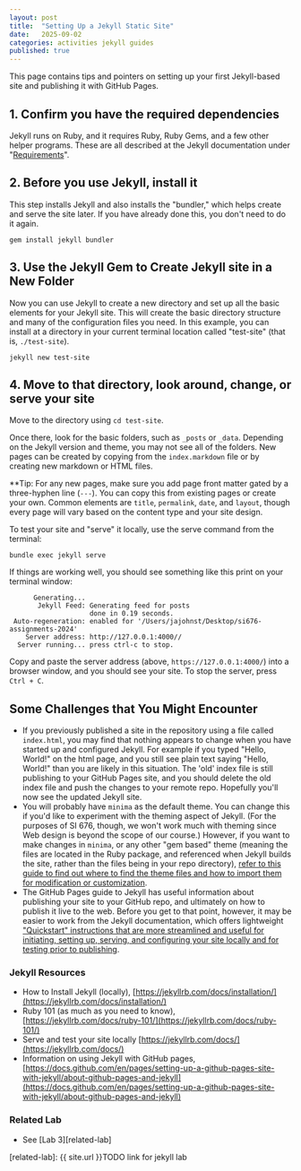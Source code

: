 ```yaml
---
layout: post
title:  "Setting Up a Jekyll Static Site"
date:   2025-09-02
categories: activities jekyll guides
published: true
---
```


This page contains tips and pointers on setting up your first Jekyll-based site
and publishing it with GitHub Pages.

## 1. Confirm you have the required dependencies

Jekyll runs on Ruby, and it requires Ruby, Ruby Gems, and a few other helper programs.
These are all described at the Jekyll documentation under "[Requirements](https://jekyllrb.com/docs/installation/#requirements)".

## 2. Before you use Jekyll, install it

This step installs Jekyll and also installs the "bundler," which helps create and serve the site later. If you have already done this, you don't need to do it again.

```
gem install jekyll bundler
```

## 3. Use the Jekyll Gem to Create Jekyll site in a New Folder

Now you can use Jekyll to create a new directory and set up all the basic elements for your Jekyll site. This will create the basic directory structure and many of the configuration files you need. In this example, you can install at a directory in your current terminal location called "test-site" (that is, `./test-site`).

```
jekyll new test-site
```

## 4. Move to that directory, look around, change, or serve your site

Move to the directory using `cd test-site`.

Once there, look for the basic folders, such as `_posts` or `_data`.
Depending on the Jekyll version and theme, you may not see all of the folders.
New pages can be created by copying from the `index.markdown` file
or by creating new markdown or HTML files.

**Tip: For any new pages, make sure you add page front matter gated by a three-hyphen line (`---`). You can copy this from existing pages or create your own. Common elements are `title`,
`permalink`, `date`, and `layout`, though every page will vary based on the content type and your site design.

To test your site and "serve" it locally, use the serve command from the terminal:

```
bundle exec jekyll serve
```

If things are working well, you should see something like this print on your terminal window:

```
      Generating... 
       Jekyll Feed: Generating feed for posts
                    done in 0.19 seconds.
 Auto-regeneration: enabled for '/Users/jajohnst/Desktop/si676-assignments-2024'
    Server address: http://127.0.0.1:4000//
  Server running... press ctrl-c to stop.
```

Copy and paste the server address (above, `https://127.0.0.1:4000/`) into a browser window, and you should see your site. To stop the server, press `Ctrl + C`.

## Some Challenges that You Might Encounter

* If you previously published a site in the repository using a file called `index.html`,
  you may find that nothing appears to change when you have started up and configured Jekyll.
  For example if you typed "Hello, World!" on the html page, and you still see plain
  text saying "Hello, World!" than you are likely in this situation.
  The 'old' index file is still publishing to your GitHub Pages site,
  and you should delete the old index file and push the changes to your remote repo.
  Hopefully you'll now see the updated Jekyll site.
* You will probably have `minima` as the default theme. You can change this if you'd like to experiment with the theming aspect of Jekyll. (For the purposes of SI 676, though, we won't work much with theming since Web design is beyond the scope of our course.) However, if you want to make changes in `minima`, or any other "gem based" theme (meaning the files are located in the Ruby package, and referenced when Jekyll builds the site, rather than the files being in your repo directory), [refer to this guide to find out where to find the theme files and how to import them for modification or customization](https://jekyllrb.com/docs/themes/#understanding-gem-based-themes).
* The GitHub Pages guide to Jekyll has useful information about publishing your site to your GitHub repo, and ultimately on how to publish it live to the web. Before you get to that point, however, it may be easier to work from the Jekyll documentation, which offers lightweight ["Quickstart" instructions that are more streamlined and useful for initiating, setting up, serving, and configuring your site locally and for testing prior to publishing](https://jekyllrb.com/docs/).

### Jekyll Resources

* How to Install Jekyll (locally), [https://jekyllrb.com/docs/installation/](https://jekyllrb.com/docs/installation/)
* Ruby 101 (as much as you need to know), [https://jekyllrb.com/docs/ruby-101/](https://jekyllrb.com/docs/ruby-101/)
* Serve and test your site locally [https://jekyllrb.com/docs/](https://jekyllrb.com/docs/)
* Information on using Jekyll with GitHub pages, [https://docs.github.com/en/pages/setting-up-a-github-pages-site-with-jekyll/about-github-pages-and-jekyll](https://docs.github.com/en/pages/setting-up-a-github-pages-site-with-jekyll/about-github-pages-and-jekyll)

### Related Lab

* See [Lab 3][related-lab]

[related-lab]: {{ site.url }}TODO link for jekyll lab
